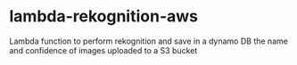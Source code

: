 # lambda-rekognition-aws
Lambda function to perform rekognition and save in a dynamo DB the name and confidence of images uploaded to a S3 bucket
